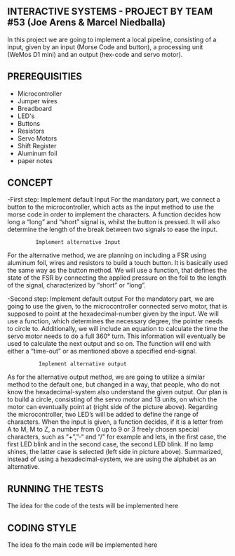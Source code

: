 INTERACTIVE SYSTEMS - PROJECT BY TEAM #53 (Joe Arens & Marcel Niedballa)
-------------------------------------------------------------------------------------------------------------------------------------
In this project we are going to implement a local pipeline, consisting of a input, given by an input (Morse Code and button), a 
processing unit (WeMos D1 mini) and an output (hex-code and servo motor).

PREREQUISITIES
-------------------------------------------------------------------------------------------------------------------------------------
- Microcontroller
- Jumper wires
- Breadboard
- LED's
- Buttons
- Resistors
- Servo Motors
- Shift Register
- Aluminum foil
- paper notes

CONCEPT
--------------------------------------------------------------------------------------------------------------------------------------
-First step: Implement default Input
 For the mandatory part, we connect a button to the microcontroller, which acts as the input method to use the morse code in order to
 implement the characters. A function decides how long a “long” and “short” signal is, whilst the button is pressed. It will also
 determine the length of the break between two signals to ease the input.

             Implement alternative Input
 For the alternative method, we are planning on including a FSR using aluminum foil, wires and resistors to build a touch button. 
 It is basically used the same way as the button method. We will use a function, that defines the state of the FSR by connecting 
 the applied pressure on the foil to the length of the signal, characterized by “short” or “long”. 

-Second step: Implement default output
 For the mandatory part, we are going to use the given, to the microcontroller connected  servo motor, that is supposed to point at 
 the hexadecimal-number given by the input. We will use a function, which determines the necessary degree, the pointer needs to 
 circle to. Additionally, we will include an equation to calculate the time the servo motor needs to do a full 360° turn. 
 This information will eventually be used to calculate the next output and so on. The function will end with either a “time-out” or 
 as mentioned above a specified end-signal.

              Implement alternative output
 As for the alternative output method, we are going to utilize a similar method to the default one, but changed in a way, that people,
 who do not know the hexadecimal-system also understand the given output. Our plan is to build a circle, consisting of the servo motor 
 and 13 units, on which the motor can eventually point at (right side of the picture above). Regarding the microcontroller, two LED’s 
 will be added to define the range of characters. 
 When the input is given, a function decides, if it is a letter from A to M, M to Z, a number from 0 up to 9 or 3 freely chosen special
 characters, such as “+”,”-“ and “/” for example and lets, in the first case, the first LED blink and in the second case, the second LED
 blink. If no lamp shines, the latter case is selected (left side in picture above). Summarized, instead of using a hexadecimal-system, 
 we are using the alphabet as an alternative.

RUNNING THE TESTS
----------------------------------------------------------------------------------------------------------------------------------------
The idea for the code of the tests will be implemented here

CODING STYLE
----------------------------------------------------------------------------------------------------------------------------------------
The idea fo the main code will be implemented here
